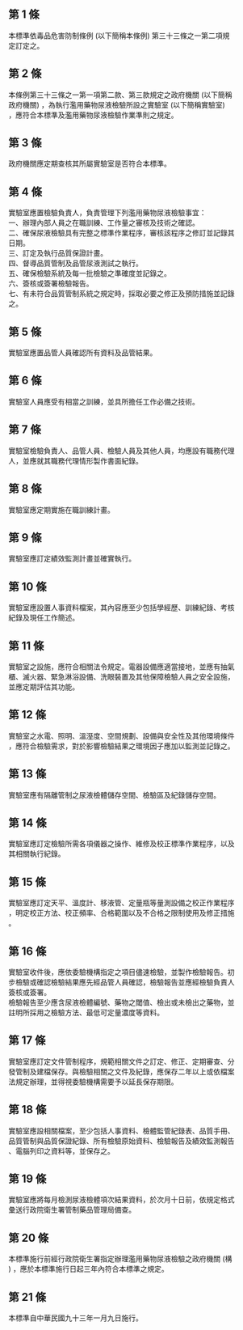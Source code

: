 第 1 條
-------
本標準依毒品危害防制條例 (以下簡稱本條例) 第三十三條之一第二項規  
定訂定之。

第 2 條
-------
本條例第三十三條之一第一項第二款、第三款規定之政府機關 (以下簡稱  
政府機關) ，為執行濫用藥物尿液檢驗所設之實驗室 (以下簡稱實驗室)  
，應符合本標準及濫用藥物尿液檢驗作業準則之規定。

第 3 條
-------
政府機關應定期查核其所屬實驗室是否符合本標準。

第 4 條
-------
實驗室應置檢驗負責人，負責管理下列濫用藥物尿液檢驗事宜：  
一、辦理內部人員之在職訓練、工作量之審核及技術之確認。  
二、確保尿液檢驗具有完整之標準作業程序，審核該程序之修訂並記錄其  
    日期。  
三、訂定及執行品質保證計畫。  
四、督導品質管制及品管尿液測試之執行。  
五、確保檢驗系統及每一批檢驗之準確度並記錄之。  
六、簽核或簽署檢驗報告。  
七、有未符合品質管制系統之規定時，採取必要之修正及預防措施並記錄  
    之。

第 5 條
-------
實驗室應置品管人員確認所有資料及品管結果。

第 6 條
-------
實驗室人員應受有相當之訓練，並具所擔任工作必備之技術。

第 7 條
-------
實驗室檢驗負責人、品管人員、檢驗人員及其他人員，均應設有職務代理  
人，並應就其職務代理情形製作書面紀錄。

第 8 條
-------
實驗室應定期實施在職訓練計畫。

第 9 條
-------
實驗室應訂定績效監測計畫並確實執行。

第 10 條
--------
實驗室應設置人事資料檔案，其內容應至少包括學經歷、訓練紀錄、考核  
紀錄及現任工作簡述。

第 11 條
--------
實驗室之設施，應符合相關法令規定。電器設備應適當接地，並應有抽氣  
櫃、滅火器、緊急淋浴設備、洗眼裝置及其他保障檢驗人員之安全設施，  
並應定期評估其功能。

第 12 條
--------
實驗室之水電、照明、溫溼度、空間規劃、設備與安全性及其他環境條件  
，應符合檢驗需求，對於影響檢驗結果之環境因子應加以監測並記錄之。

第 13 條
--------
實驗室應有隔離管制之尿液檢體儲存空間、檢驗區及紀錄儲存空間。

第 14 條
--------
實驗室應訂定檢驗所需各項儀器之操作、維修及校正標準作業程序，以及  
其相關執行紀錄。

第 15 條
--------
實驗室應訂定天平、溫度計、移液管、定量瓶等量測設備之校正作業程序  
，明定校正方法、校正頻率、合格範圍以及不合格之限制使用及修正措施  
。

第 16 條
--------
實驗室收件後，應依委驗機構指定之項目儘速檢驗，並製作檢驗報告。初  
步檢驗或確認檢驗結果應先經品管人員確認，檢驗報告並應經檢驗負責人  
簽核或簽署。  
檢驗報告至少應含尿液檢體編號、藥物之閾值、檢出或未檢出之藥物，並  
註明所採用之檢驗方法、最低可定量濃度等資料。

第 17 條
--------
實驗室應訂定文件管制程序，規範相關文件之訂定、修正、定期審查、分  
發管制及建檔保存。與檢驗相關之文件及紀錄，應保存二年以上或依檔案  
法規定辦理，並得視委驗機構需要予以延長保存期限。

第 18 條
--------
實驗室應設相關檔案，至少包括人事資料、檢體監管紀錄表、品質手冊、  
品質管制與品質保證紀錄、所有檢驗原始資料、檢驗報告及績效監測報告  
、電腦列印之資料等，並保存之。

第 19 條
--------
實驗室應將每月檢測尿液檢體項次結果資料，於次月十日前，依規定格式  
彙送行政院衛生署管制藥品管理局備查。

第 20 條
--------
本標準施行前經行政院衛生署指定辦理濫用藥物尿液檢驗之政府機關 (構  
) ，應於本標準施行日起三年內符合本標準之規定。

第 21 條
--------
本標準自中華民國九十三年一月九日施行。

